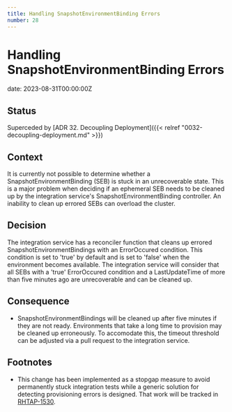 ```yaml
---
title: Handling SnapshotEnvironmentBinding Errors
number: 28
---
```

# Handling SnapshotEnvironmentBinding Errors
date: 2023-08-31T00:00:00Z

## Status
Superceded by [ADR 32. Decoupling Deployment]({{< relref "0032-decoupling-deployment.md" >}})

## Context
It is currently not possible to determine whether a SnapshotEnvironmentBinding (SEB) is stuck in an unrecoverable state.  This is a major problem when deciding if an ephemeral SEB needs to be cleaned up by the integration service's SnapshotEnvironmentBinding controller.  An inability to clean up errored SEBs can overload the cluster.

## Decision
The integration service has a reconciler function that cleans up errored SnapshotEnvironmentBindings with an ErrorOccured condition.  This condition is set to 'true' by default and is set to 'false' when the environment becomes available.  The integration service will consider that all SEBs with a 'true' ErrorOccured condition and a LastUpdateTime of more than five minutes ago are unrecoverable and can be cleaned up.

## Consequence
- SnapshotEnvironmentBindings will be cleaned up after five minutes if they are not ready.  Environments that take a long time to provision may be cleaned up erroneously.  To accomodate this, the timeout threshold can be adjusted via a pull request to the integration service.

## Footnotes
- This change has been implemented as a stopgap measure to avoid permanently stuck integration tests while a generic solution for detecting provisioning errors is designed.  That work will be tracked in [RHTAP-1530](https://issues.redhat.com/browse/RHTAP-1530).
